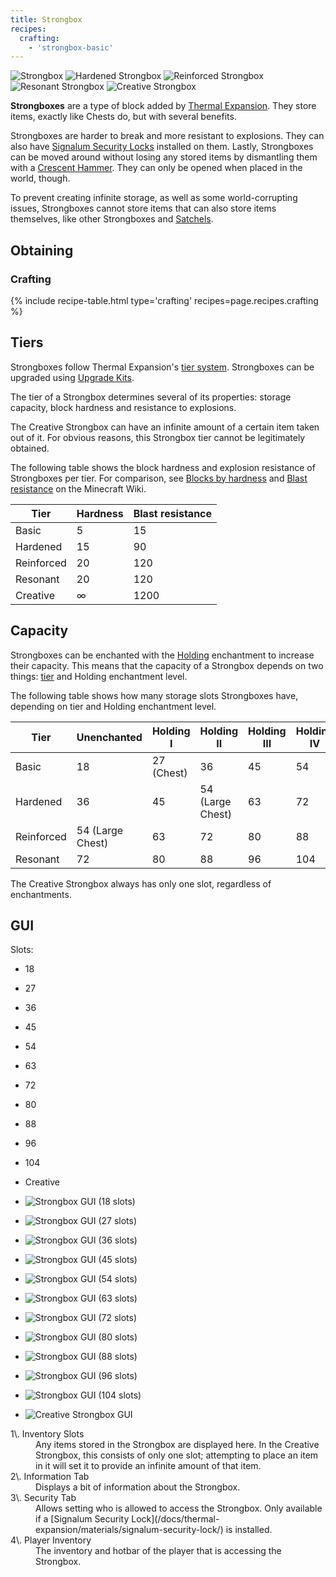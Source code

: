 ```yaml
--- 
title: Strongbox 
recipes: 
  crafting: 
    - 'strongbox-basic'
--- 
```


![](/assets/images/thermal-expansion/strongbox-basic.png "Strongbox") ![](/assets/images/thermal-expansion/strongbox-hardened.png "Hardened Strongbox") ![](/assets/images/thermal-expansion/strongbox-reinforced.png "Reinforced Strongbox") ![](/assets/images/thermal-expansion/strongbox-resonant.png "Resonant Strongbox") ![](/assets/images/thermal-expansion/strongbox-creative.png "Creative Strongbox")

**Strongboxes** are a type of block added by [Thermal Expansion](/docs/thermal-expansion/). They store items, exactly like Chests do, but with several benefits.

Strongboxes are harder to break and more resistant to explosions. They can also have [Signalum Security Locks](/docs/thermal-expansion/materials/signalum-security-lock/) installed on them. Lastly, Strongboxes can be moved around without losing any stored items by dismantling them with a [Crescent Hammer](/docs/thermal-expansion/tools/crescent-hammer/). They can only be opened when placed in the world, though.

To prevent creating infinite storage, as well as some world-corrupting issues, Strongboxes cannot store items that can also store items themselves, like other Strongboxes and [Satchels](/docs/thermal-expansion/storage/satchel/).

Obtaining
---------

### Crafting
{% include recipe-table.html type='crafting' recipes=page.recipes.crafting %}

## Tiers

Strongboxes follow Thermal Expansion's [tier system](/docs/thermal-expansion/tiers-and-augments/tiers/). Strongboxes can be upgraded using [Upgrade Kits](/docs/thermal-expansion/tiers-and-augments/upgrade-kits/).

The tier of a Strongbox determines several of its properties: storage capacity, block hardness and resistance to explosions.

The Creative Strongbox can have an infinite amount of a certain item taken out of it. For obvious reasons, this Strongbox tier cannot be legitimately obtained.

The following table shows the block hardness and explosion resistance of Strongboxes per tier. For comparison, see [Blocks by hardness](http://minecraft.gamepedia.com/Breaking#Blocks_by_hardness) and [Blast resistance](http://minecraft.gamepedia.com/Explosion#Blast_resistance) on the Minecraft Wiki.

<div class="uk-overflow-container">

<table class="uk-table uk-table-striped uk-table-condensed uk-text-small cofh-table-compress">

<thead>

<tr>

<th>Tier</th>

<th>Hardness</th>

<th>Blast resistance</th>

</tr>

</thead>

<tbody>

<tr>

<td>Basic</td>

<td>5</td>

<td>15</td>

</tr>

<tr>

<td>Hardened</td>

<td>15</td>

<td>90</td>

</tr>

<tr>

<td>Reinforced</td>

<td>20</td>

<td>120</td>

</tr>

<tr>

<td>Resonant</td>

<td>20</td>

<td>120</td>

</tr>

<tr>

<td>Creative</td>

<td>∞</td>

<td>1200</td>

</tr>

</tbody>

</table>

</div>

## Capacity

Strongboxes can be enchanted with the [Holding](/docs/cofh-core/enchantments/holding/) enchantment to increase their capacity. This means that the capacity of a Strongbox depends on two things: [tier](/docs/thermal-expansion/other/tier-system/) and Holding enchantment level.

The following table shows how many storage slots Strongboxes have, depending on tier and Holding enchantment level.

<div class="uk-overflow-container">

<table class="uk-table uk-table-striped uk-table-condensed uk-text-small cofh-table-semi-compress">

<thead>

<tr>

<th>Tier</th>

<th>Unenchanted</th>

<th>Holding I</th>

<th>Holding II</th>

<th>Holding III</th>

<th>Holding IV</th>

</tr>

</thead>

<tbody>

<tr>

<td>Basic</td>

<td>18</td>

<td>27 (Chest)</td>

<td>36</td>

<td>45</td>

<td>54</td>

</tr>

<tr>

<td>Hardened</td>

<td>36</td>

<td>45</td>

<td>54 (Large Chest)</td>

<td>63</td>

<td>72</td>

</tr>

<tr>

<td>Reinforced</td>

<td>54 (Large Chest)</td>

<td>63</td>

<td>72</td>

<td>80</td>

<td>88</td>

</tr>

<tr>

<td>Resonant</td>

<td>72</td>

<td>80</td>

<td>88</td>

<td>96</td>

<td>104</td>

</tr>

</tbody>

</table>

</div>

The Creative Strongbox always has only one slot, regardless of enchantments.

## GUI

Slots:  

*   <a>18</a>
*   <a>27</a>
*   <a>36</a>
*   <a>45</a>
*   <a>54</a>
*   <a>63</a>
*   <a>72</a>
*   <a>80</a>
*   <a>88</a>
*   <a>96</a>
*   <a>104</a>
*   <a>Creative</a>

*   ![](/assets/images/thermal-expansion/strongbox-gui-18.png "Strongbox GUI (18 slots)")
*   ![](/assets/images/thermal-expansion/strongbox-gui-27.png "Strongbox GUI (27 slots)")
*   ![](/assets/images/thermal-expansion/strongbox-gui-36.png "Strongbox GUI (36 slots)")
*   ![](/assets/images/thermal-expansion/strongbox-gui-45.png "Strongbox GUI (45 slots)")
*   ![](/assets/images/thermal-expansion/strongbox-gui-54.png "Strongbox GUI (54 slots)")
*   ![](/assets/images/thermal-expansion/strongbox-gui-63.png "Strongbox GUI (63 slots)")
*   ![](/assets/images/thermal-expansion/strongbox-gui-72.png "Strongbox GUI (72 slots)")
*   ![](/assets/images/thermal-expansion/strongbox-gui-80.png "Strongbox GUI (80 slots)")
*   ![](/assets/images/thermal-expansion/strongbox-gui-88.png "Strongbox GUI (88 slots)")
*   ![](/assets/images/thermal-expansion/strongbox-gui-96.png "Strongbox GUI (96 slots)")
*   ![](/assets/images/thermal-expansion/strongbox-gui-104.png "Strongbox GUI (104 slots)")
*   ![](/assets/images/thermal-expansion/strongbox-gui-creative.png "Creative Strongbox GUI")

<dl class="uk-description-list-line">

<dt>1\. Inventory Slots</dt>

<dd>Any items stored in the Strongbox are displayed here. In the Creative Strongbox, this consists of only one slot; attempting to place an item in it will set it to provide an infinite amount of that item.</dd>

<dt>2\. Information Tab</dt>

<dd>Displays a bit of information about the Strongbox.</dd>

<dt>3\. Security Tab</dt>

<dd>Allows setting who is allowed to access the Strongbox. Only available if a [Signalum Security Lock](/docs/thermal-expansion/materials/signalum-security-lock/) is installed.</dd>

<dt>4\. Player Inventory</dt>

<dd>The inventory and hotbar of the player that is accessing the Strongbox.</dd>

</dl>